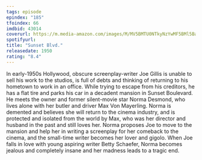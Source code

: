 ```yaml
---
tags: episode
epindex: "185"
tfoindex: 66
imdbid: 43014
coverurl: https://m.media-amazon.com/images/M/MV5BMTU0NTkyNzYwMF5BMl5BanBnXkFtZTgwMDU0NDk5MTI@._V1_SX202_CR0,0,202,300_.jpg
spotifyurl: 
title: "Sunset Blvd."
releasedate: 1950
rating: "8.4"
---
```


In early-1950s Hollywood, obscure screenplay-writer Joe Gillis is unable to sell his work to the studios, is full of debts and thinking of returning to his hometown to work in an office. While trying to escape from his creditors, he has a flat tire and parks his car in a decadent mansion in Sunset Boulevard. He meets the owner and former silent-movie star Norma Desmond, who lives alone with her butler and driver Max Von Mayerling. Norma is demented and believes she will return to the cinema industry, and is protected and isolated from the world by Max, who was her director and husband in the past and still loves her. Norma proposes Joe to move to the mansion and help her in writing a screenplay for her comeback to the cinema, and the small-time writer becomes her lover and gigolo. When Joe falls in love with young aspiring writer Betty Schaefer, Norma becomes jealous and completely insane and her madness leads to a tragic end.